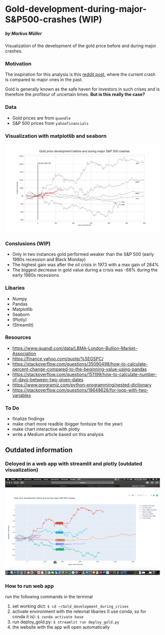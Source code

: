 # Gold-development-during-major-S&P500-crashes (WIP)
##### by Markus Müller
Visualization of the development of the gold price before and during major crashes.

### Motivation
The inspiration for this analysis is this <a href='https://www.reddit.com/r/dataisbeautiful/comments/fjvtt5/oc_current_market_sell_off_compared_to_major_ones/'> reddit post</a>, where the current crash is compared to major ones in the past.

Gold is generally known as the safe haven for investors in such crises and is therefore the profiteur of uncertain times. <b>But is this really the case?</b>

### Data
- Gold prices are from `quandle`
- S&P 500 prices from `yahoofinancials`

### Visualization with matplotlib and seaborn 

![gold_development](images/Gold_price_development_during_crashes.png)


### Conslusions (WIP)
- Only in two instances gold performed weaker than  the S&P 500 (early 1980s recession and Black Monday)
- The highest gain was after the oil crisis in 1973 with a max gain of 284%
- The biggest decrease in gold value during a crisis was -68% during the early 1980s recessions


### Libaries
- Numpy
- Pandas
- Matplotlib
- Seaborn
- (Plotly)
- (Streamlit)

### Resources
- https://www.quandl.com/data/LBMA-London-Bullion-Market-Association
- https://finance.yahoo.com/quote/%5EGSPC/
- https://stackoverflow.com/questions/35090498/how-to-calculate-percent-change-compared-to-the-beginning-value-using-pandas
- https://stackoverflow.com/questions/151199/how-to-calculate-number-of-days-between-two-given-dates
- https://www.programiz.com/python-programming/nested-dictionary
- https://stackoverflow.com/questions/18648626/for-loop-with-two-variables

### To Do
- finalize findings
- make chart more readble (bigger fontsize for the year)
- make chart interactive with plotly 
- write a Medium article based on this analysis


## Outdated information

### Deloyed in a web app with streamlit and plotly (outdated visualization)

![streamlit](images/Screenshot_streamlit_plotly.png)

### How to run web app
run the following commands in the terminal
1. set working dict:
`$ cd ~/Gold_development_during_crises`
2. activate environment with the relevnat libaries (I use conda, so for conda it is):
`$ conda activate base`
3. run deploy_gold.py:
`$ streamlit run deploy_gold.py`
4. the website with the app will open automatically



